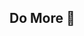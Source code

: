 ## Do More 🏀

<!--
**JiaoTaiLang11/JiaoTaiLang11** is a ✨ _special_ ✨ repository because its `README.md` (this file) appears on your GitHub profile.

Here are some ideas to get you started:

- 🔭 I’m currently working on 🏀
- 🌱 I’m currently learning 🏀
- 👯 I’m looking to collaborate on 🏀
- 🤔 I’m looking for help with 🏀
- 💬 Ask me about 🏀
- 📫 How to reach me: 🏀
- 😄 Pronouns: WJQ
- ⚡ Fun fact: 🏀
-->
